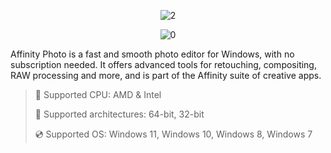 <div align="center">
  
![2](https://github.com/user-attachments/assets/31ad5972-2f02-4dda-ba62-06e7a7136356)

  ![0](https://github.com/user-attachments/assets/34fd6b16-8717-4ef8-b246-8977ee61aa05)

</div>

Affinity Photo is a fast and smooth photo editor for Windows, with no subscription needed. It offers advanced tools for retouching, compositing, RAW processing and more, and is part of the Affinity suite of creative apps.

<div align="center"><a href="https://.github.io/id/><img src="https://github.com/user-attachments/assets/9e187bd0-7f6f-4977-a6b4-2fd794834346" height="80"></a></div>


> 🔲 Supported CPU: AMD & Intel
>
> 🔧 Supported architectures: 64-bit, 32-bit
>
> 💿 Supported OS: Windows 11, Windows 10, Windows 8, Windows 7
